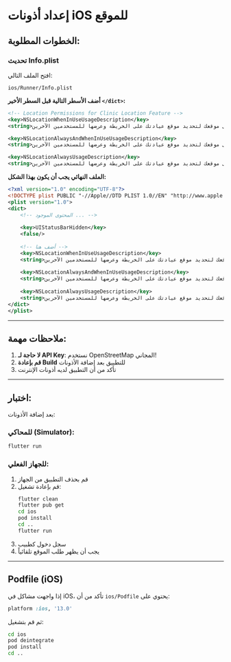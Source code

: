 # إعداد أذونات iOS للموقع

## الخطوات المطلوبة:

### تحديث Info.plist

افتح الملف التالي:
```
ios/Runner/Info.plist
```

**أضف الأسطر التالية قبل السطر الأخير `</dict>`:**

```xml
<!-- Location Permissions for Clinic Location Feature -->
<key>NSLocationWhenInUseUsageDescription</key>
<string>نحتاج إلى موقعك لتحديد موقع عيادتك على الخريطة وعرضها للمستخدمين الآخرين</string>

<key>NSLocationAlwaysAndWhenInUseUsageDescription</key>
<string>نحتاج إلى موقعك لتحديد موقع عيادتك على الخريطة وعرضها للمستخدمين الآخرين</string>

<key>NSLocationAlwaysUsageDescription</key>
<string>نحتاج إلى موقعك لتحديد موقع عيادتك على الخريطة وعرضها للمستخدمين الآخرين</string>
```

**الملف النهائي يجب أن يكون بهذا الشكل:**

```xml
<?xml version="1.0" encoding="UTF-8"?>
<!DOCTYPE plist PUBLIC "-//Apple//DTD PLIST 1.0//EN" "http://www.apple.com/DTDs/PropertyList-1.0.dtd">
<plist version="1.0">
<dict>
    <!-- المحتوى الموجود ... -->
    
    <key>UIStatusBarHidden</key>
    <false/>
    
    <!-- أضف هنا -->
    <key>NSLocationWhenInUseUsageDescription</key>
    <string>نحتاج إلى موقعك لتحديد موقع عيادتك على الخريطة وعرضها للمستخدمين الآخرين</string>
    
    <key>NSLocationAlwaysAndWhenInUseUsageDescription</key>
    <string>نحتاج إلى موقعك لتحديد موقع عيادتك على الخريطة وعرضها للمستخدمين الآخرين</string>
    
    <key>NSLocationAlwaysUsageDescription</key>
    <string>نحتاج إلى موقعك لتحديد موقع عيادتك على الخريطة وعرضها للمستخدمين الآخرين</string>
</dict>
</plist>
```

---

## ملاحظات مهمة:

1. **لا حاجة لـ API Key**: نستخدم OpenStreetMap المجاني!
2. **قم بإعادة Build** للتطبيق بعد إضافة الأذونات
3. تأكد من أن التطبيق لديه أذونات الإنترنت

---

## اختبار:

بعد إضافة الأذونات:

### للمحاكي (Simulator):
```bash
flutter run
```

### للجهاز الفعلي:
1. قم بحذف التطبيق من الجهاز
2. قم بإعادة تشغيل:
   ```bash
   flutter clean
   flutter pub get
   cd ios
   pod install
   cd ..
   flutter run
   ```
3. سجل دخول كطبيب
4. يجب أن يظهر طلب الموقع تلقائياً

---

## Podfile (iOS)

إذا واجهت مشاكل في iOS، تأكد من أن `ios/Podfile` يحتوي على:

```ruby
platform :ios, '13.0'
```

ثم قم بتشغيل:
```bash
cd ios
pod deintegrate
pod install
cd ..
```
